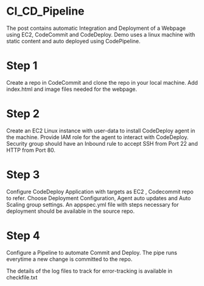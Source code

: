 # CI_CD_Pipeline

The post contains automatic Integration and Deployment of a Webpage using EC2, CodeCommit and CodeDeploy. Demo uses a linux machine with static content and auto deployed using CodePipeline.

# Step 1

Create a repo in CodeCommit and clone the repo in your local machine. Add index.html and image files needed for the webpage.

# Step 2

Create an EC2 Linux instance with user-data to install CodeDeploy agent in the machine. Provide IAM role for the agent to interact with CodeDeploy. Security group should have an Inbound rule to accept SSH from Port 22 and HTTP from Port 80.

# Step 3

Configure CodeDeploy Application with targets as EC2 , Codecommit repo to refer. Choose Deployment Configuration, Agent auto updates and Auto Scaling group settings.
An appspec.yml file with steps necessary for deployment should be available in the source repo.

# Step 4

Configure a Pipeline to automate Commit and Deploy. The pipe runs everytime a new change is committed to the repo.

The details of the log files to track for error-tracking is available in checkfile.txt
